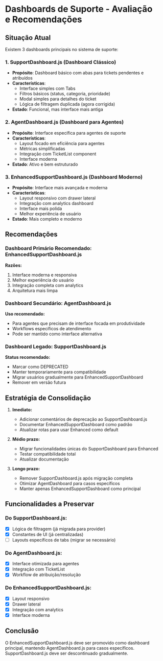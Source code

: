 # Dashboards de Suporte - Avaliação e Recomendações

## Situação Atual

Existem 3 dashboards principais no sistema de suporte:

### 1. SupportDashboard.js (Dashboard Clássico)
- **Propósito**: Dashboard básico com abas para tickets pendentes e atribuídos
- **Características**:
  - Interface simples com Tabs
  - Filtros básicos (status, categoria, prioridade)
  - Modal simples para detalhes do ticket
  - Lógica de filtragem duplicada (agora corrigida)
- **Estado**: Funcional, mas interface mais antiga

### 2. AgentDashboard.js (Dashboard para Agentes)
- **Propósito**: Interface específica para agentes de suporte
- **Características**:
  - Layout focado em eficiência para agentes
  - Métricas simplificadas
  - Integração com TicketList component
  - Interface moderna
- **Estado**: Ativo e bem estruturado

### 3. EnhancedSupportDashboard.js (Dashboard Moderno)
- **Propósito**: Interface mais avançada e moderna
- **Características**:
  - Layout responsivo com drawer lateral
  - Integração com analytics dashboard
  - Interface mais polida
  - Melhor experiência de usuário
- **Estado**: Mais completo e moderno

## Recomendações

### Dashboard Primário Recomendado: EnhancedSupportDashboard.js
**Razões:**
1. Interface moderna e responsiva
2. Melhor experiência do usuário
3. Integração completa com analytics
4. Arquitetura mais limpa

### Dashboard Secundário: AgentDashboard.js
**Uso recomendado:**
- Para agentes que precisam de interface focada em produtividade
- Workflows específicos de atendimento
- Pode ser mantido como interface alternativa

### Dashboard Legado: SupportDashboard.js
**Status recomendado:**
- Marcar como DEPRECATED
- Manter temporariamente para compatibilidade
- Migrar usuários gradualmente para EnhancedSupportDashboard
- Remover em versão futura

## Estratégia de Consolidação

1. **Imediato:**
   - Adicionar comentários de deprecação ao SupportDashboard.js
   - Documentar EnhancedSupportDashboard como padrão
   - Atualizar rotas para usar Enhanced como default

2. **Médio prazo:**
   - Migrar funcionalidades únicas do SupportDashboard para Enhanced
   - Testar compatibilidade total
   - Atualizar documentação

3. **Longo prazo:**
   - Remover SupportDashboard.js após migração completa
   - Otimizar AgentDashboard para casos específicos
   - Manter apenas EnhancedSupportDashboard como principal

## Funcionalidades a Preservar

### Do SupportDashboard.js:
- [x] Lógica de filtragem (já migrada para provider)
- [x] Constantes de UI (já centralizadas)
- [ ] Layouts específicos de tabs (migrar se necessário)

### Do AgentDashboard.js:
- [x] Interface otimizada para agentes
- [x] Integração com TicketList
- [x] Workflow de atribuição/resolução

### Do EnhancedSupportDashboard.js:
- [x] Layout responsivo
- [x] Drawer lateral
- [x] Integração com analytics
- [x] Interface moderna

## Conclusão

O EnhancedSupportDashboard.js deve ser promovido como dashboard principal, mantendo AgentDashboard.js para casos específicos. SupportDashboard.js deve ser descontinuado gradualmente.